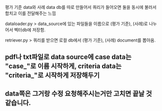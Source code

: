 평가 기준 data와 사례 data db를 따로 만들어서 쿼리가 들어오면 둘을 동시에 불러서 합치고 이를 전달해주는 느낌

dataloader.py > data_source에 있는 파일들을 이름으로 (평가 기준), (사례)로 나누어서 벡터db에 저장함.

retriever.py > 쿼리를 받으면 로컬 db에서 (평가 기준), (사례) document를 뽑아옴.







## pdf나 txt파일로       data source에 case data는 "case_"로 이름 시작하게, criteria data는 "criteria_"로 시작하게 저장해두기

## data쪽은 그거랑 수정 요청해주시는거만 고치면 끝날 것 같습니다.